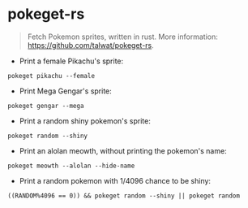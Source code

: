 # pokeget-rs

> Fetch Pokemon sprites, written in rust.
> More information: <https://github.com/talwat/pokeget-rs>.

- Print a female Pikachu's sprite:

`pokeget pikachu --female`

- Print Mega Gengar's sprite:

`pokeget gengar --mega`

- Print a random shiny pokemon's sprite:

`pokeget random --shiny`

- Print an alolan meowth, without printing the pokemon's name:

`pokeget meowth --alolan --hide-name`

- Print a random pokemon with 1/4096 chance to be shiny:

`((RANDOM%4096 == 0)) && pokeget random --shiny || pokeget random`
